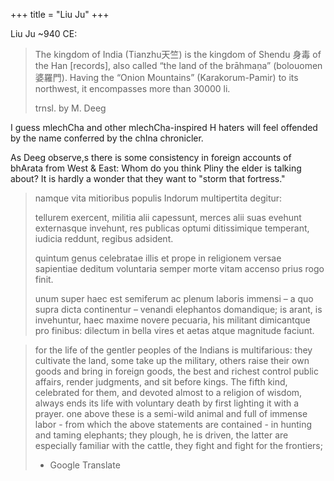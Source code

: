 +++
title = "Liu Ju"
+++

Liu Ju ~940 CE: 

> The kingdom of India (Tianzhu天竺) is the kingdom of Shendu 身毒 of the Han [records], also called “the land of the brāhmaṇa” (bolouomen 婆羅門). Having the “Onion Mountains” (Karakorum-Pamir) to its northwest, it encompasses more than 30000 li.   
> 
> trnsl. by M. Deeg

I guess mlechCha and other mlechCha-inspired H haters will feel offended by the name conferred by the chIna chronicler.

As Deeg observe,s there is some consistency in foreign accounts of bhArata from West & East: Whom do you think Pliny the elder is talking about? It is hardly a wonder that they want to "storm that fortress."

> namque vita mitioribus populis Indorum multipertita degitur: 
> 
> tellurem exercent, militia alii capessunt, merces alii suas evehunt externasque invehunt, res publicas optumi ditissimique temperant, iudicia reddunt, regibus adsident. 
> 
> quintum genus celebratae illis et prope in religionem versae sapientiae deditum voluntaria semper morte vitam accenso prius rogo finit. 
> 
> unum super haec est semiferum ac plenum laboris immensi – a quo supra dicta continentur – venandi elephantos domandique; is arant, is invehuntur, haec maxime novere pecuaria, his militant dimicantque pro finibus: dilectum in bella vires et aetas atque magnitude faciunt.

> for the life of the gentler peoples of the Indians is multifarious: they cultivate the land, some take up the military, others raise their own goods and bring in foreign goods, the best and richest control public affairs, render judgments, and sit before kings. The fifth kind, celebrated for them, and devoted almost to a religion of wisdom, always ends its life with voluntary death by first lighting it with a prayer. one above these is a semi-wild animal and full of immense labor - from which the above statements are contained - in hunting and taming elephants; they plough, he is driven, the latter are especially familiar with the cattle, they fight and fight for the frontiers;
> 
> - Google Translate